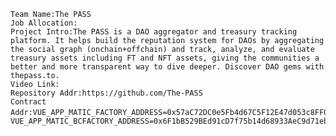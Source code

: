 	Team Name:The PASS
	Job Allocation:
	Project Intro:The PASS is a DAO aggregator and treasury tracking platform. It helps build the reputation system for DAOs by aggregating the social graph (onchain+offchain) and track, analyze, and evaluate treasury assets including FT and NFT assets, giving the communities a better and more transparent way to dive deeper. Discover DAO gems with thepass.to.
	Video Link:
	Repository Addr:https://github.com/The-PASS
	Contract Addr:VUE_APP_MATIC_FACTORY_ADDRESS=0x57aC72DC0e5Fb4d67C5F12E47d053c8FF04b555d，VUE_APP_MATIC_BCFACTORY_ADDRESS=0x6F1bB529BEd91cD7f75b14d68933AeC9d71eb723
